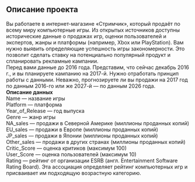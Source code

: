 ## Описание проекта
Вы работаете в интернет-магазине «Стримчик», который продаёт по всему миру компьютерные игры. Из открытых источников доступны исторические данные о продажах игр, оценки пользователей и экспертов, жанры и платформы (например, Xbox или PlayStation). Вам нужно выявить определяющие успешность игры закономерности. Это позволит сделать ставку на потенциально популярный продукт и спланировать рекламные кампании.\
Перед вами данные до 2016 года. Представим, что сейчас декабрь 2016 г., и вы планируете кампанию на 2017-й. Нужно отработать принцип работы с данными. Неважно, прогнозируете ли вы продажи на 2017 год по данным 2016-го или же 2027-й — по данным 2026 года.\
**Описание данных**\
Name — название игры\
Platform — платформа\
Year_of_Release — год выпуска\
Genre — жанр игры\
NA_sales — продажи в Северной Америке (миллионы проданных копий)\
EU_sales — продажи в Европе (миллионы проданных копий)\
JP_sales — продажи в Японии (миллионы проданных копий)\
Other_sales — продажи в других странах (миллионы проданных копий)\
Critic_Score — оценка критиков (максимум 100)\
User_Score — оценка пользователей (максимум 10)\
Rating — рейтинг от организации ESRB (англ. Entertainment Software Rating Board). Эта ассоциация определяет рейтинг компьютерных игр и присваивает им подходящую возрастную категорию.
